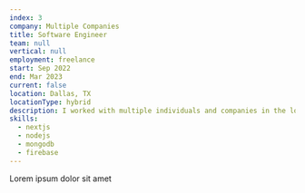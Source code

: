 ```yaml
---
index: 3
company: Multiple Companies
title: Software Engineer
team: null
vertical: null
employment: freelance
start: Sep 2022
end: Mar 2023
current: false
location: Dallas, TX
locationType: hybrid
description: I worked with multiple individuals and companies in the local Dallas metroplex over a 5 month period as a freelancer, building various web applications to suit client needs.
skills:
  - nextjs
  - nodejs
  - mongodb
  - firebase
---
```


Lorem ipsum dolor sit amet
